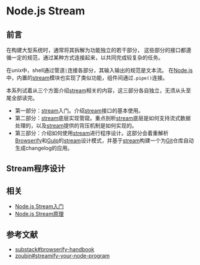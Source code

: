 # Node.js Stream

## 前言
在构建大型系统时，通常将其拆解为功能独立的若干部分，
这些部分的接口都遵循一定的规范，通过某种方式连接起来，以共同完成较复杂的任务。

在unix中，shell通过管道`|`连接各部分，其输入输出的规范是文本流。
在[Node.js]中，内置的[stream]模块也实现了类似功能，组件间通过`.pipe()`连接。

本系列试着从三个方面介绍[stream]相关的内容，这三部分各自独立，无须从头至尾全部读完。
* 第一部分：[stream]入门。介绍[stream]接口的基本使用。
* 第二部分：[stream]底层实现管窥。重点剖析[stream]底层是如何支持流式数据处理的，以及[stream]提供的背压机制是如何实现的。
* 第三部分：介绍如何使用[stream]进行程序设计。这部分会着重解析[Browserify]和[Gulp]的[stream]设计模式，并基于[stream]构建一个为[Git]仓库自动生成changelog的应用。

## Stream程序设计

## 相关
- [Node.js Stream入门](basics.md)
- [Node.js Stream原理](principles.md)

## 参考文献
- [substack#browserify-handbook]
- [zoubin#streamify-your-node-program]


[Node.js]: https://nodejs.org/
[stream]: https://nodejs.org/api/stream.html
[Browserify]: https://github.com/substack/node-browserify
[Gulp]: https://github.com/gulpjs/gulp
[Git]: https://git-scm.com/
[迭代器]: https://developer.mozilla.org/en-US/docs/Web/JavaScript/Reference/Iteration_protocols
[substack#browserify-handbook]: https://github.com/substack/browserify-handbook
[zoubin#streamify-your-node-program]: https://github.com/zoubin/streamify-your-node-program

